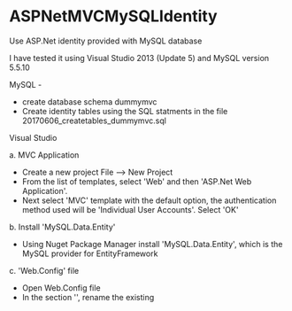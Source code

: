 # ASPNetMVCMySQLIdentity
Use ASP.Net identity provided with MySQL database

I have tested it using Visual Studio 2013 (Update 5) and MySQL version 5.5.10

MySQL -
- create database schema dummymvc
- Create identity tables using the SQL statments in the file 20170606_createtables_dummymvc.sql

Visual Studio

a. MVC Application
- Create a new project  File --> New Project
- From the list of templates, select 'Web' and then 'ASP.Net Web Application'.
- Next select 'MVC' template with the default option, the authentication method used will be 'Individual User Accounts'. Select 'OK'

b. Install 'MySQL.Data.Entity'
- Using Nuget Package Manager install 'MySQL.Data.Entity', which is the MySQL provider for EntityFramework

c. 'Web.Config' file
- Open Web.Config file
- In the section '<connectionStrings>', rename the existing  


